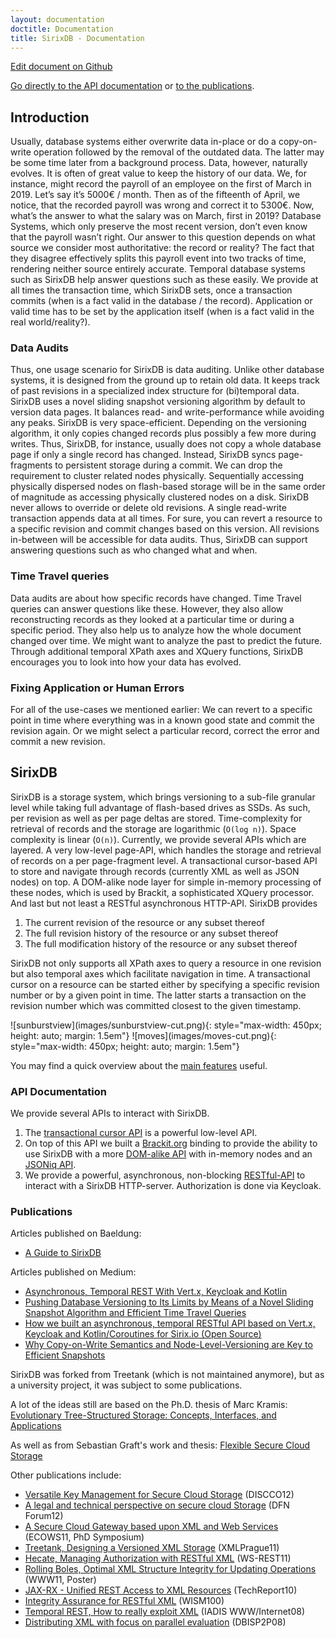 ```yaml
---
layout: documentation
doctitle: Documentation
title: SirixDB - Documentation
---
```


[Edit document on Github](https://github.com/sirixdb/sirixdb.github.io/edit/master/documentation.md)

[Go directly to the API documentation](#api-documentation) or [to the publications](#publications).

## Introduction
Usually, database systems either overwrite data in-place or do a copy-on-write operation followed by the removal of the outdated data. The latter may be some time later from a background process. Data, however, naturally evolves. It is often of great value to keep the history of our data. We, for instance, might record the payroll of an employee on the first of March in 2019. Let’s say it’s 5000€ / month. Then as of the fifteenth of April, we notice, that the recorded payroll was wrong and correct it to 5300€. Now, what’s the answer to what the salary was on March, first in 2019? Database Systems, which only preserve the most recent version, don’t even know that the payroll wasn’t right. Our answer to this question depends on what source we consider most authoritative: the record or reality? The fact that they disagree effectively splits this payroll event into two tracks of time, rendering neither source entirely accurate. Temporal database systems such as SirixDB help answer questions such as these easily. We provide at all times the transaction time, which SirixDB sets, once a transaction commits (when is a fact valid in the database / the record). Application or valid time has to be set by the application itself (when is a fact valid in the real world/reality?).

### Data Audits
Thus, one usage scenario for SirixDB is data auditing. Unlike other database systems, it is designed from the ground up to retain old data. It keeps track of past revisions in a specialized index structure for (bi)temporal data. SirixDB uses a novel sliding snapshot versioning algorithm by default to version data pages. It balances read- and write-performance while avoiding any peaks.
SirixDB is very space-efficient. Depending on the versioning algorithm, it only copies changed records plus possibly a few more during writes. Thus, SirixDB, for instance, usually does not copy a whole database page if only a single record has changed. Instead, SirixDB syncs page-fragments to persistent storage during a commit. We can drop the requirement to cluster related nodes physically. Sequentially accessing physically dispersed nodes on flash-based storage will be in the same order of magnitude as accessing physically clustered nodes on a disk. SirixDB never allows to override or delete old revisions. A single read-write transaction appends data at all times. For sure, you can revert a resource to a specific revision and commit changes based on this version. All revisions in-between will be accessible for data audits. Thus, SirixDB can support answering questions such as who changed what and when.

### Time Travel queries
Data audits are about how specific records have changed. Time Travel queries can answer questions like these. However, they also allow reconstructing records as they looked at a particular time or during a specific period. They also help us to analyze how the whole document changed over time. We might want to analyze the past to predict the future. Through additional temporal XPath axes and XQuery functions, SirixDB encourages you to look into how your data has evolved.

### Fixing Application or Human Errors
For all of the use-cases we mentioned earlier: We can revert to a specific point in time where everything was in a known good state and commit the revision again. Or we might select a particular record, correct the error and commit a new revision.

## SirixDB
SirixDB is a storage system, which brings versioning to a sub-file granular level while taking full advantage of flash-based drives as SSDs. As such, per revision as well as per page deltas are stored. Time-complexity for retrieval of records and the storage are logarithmic (`O(log n)`). Space complexity is linear (`O(n)`). Currently, we provide several APIs which are layered. A very low-level page-API, which handles the storage and retrieval of records on a per page-fragment level.  A transactional cursor-based API to store and navigate through records (currently XML as well as JSON nodes) on top. A DOM-alike node layer for simple in-memory processing of these nodes, which is used by Brackit, a sophisticated XQuery processor. And last but not least a RESTful asynchronous HTTP-API. SirixDB provides

1. The current revision of the resource or any subset thereof
2. The full revision history of the resource or any subset thereof
3. The full modification history of the resource or any subset thereof

SirixDB not only supports all XPath axes to query a resource in one revision but also temporal axes which facilitate navigation in time. A transactional cursor on a resource can be started either by specifying a specific revision number or by a given point in time. The latter starts a transaction on the revision number which was committed closest to the given timestamp.

<div class="img_container">
![sunburstview](images/sunburstview-cut.png){: style="max-width: 450px; height: auto; margin: 1.5em"} ![moves](images/moves-cut.png){: style="max-width: 450px; height: auto; margin: 1.5em"}
</div>

You may find a quick overview about the [main features](/features.html) useful.

### API Documentation
We provide several APIs to interact with SirixDB.

1. The [transactional cursor API](/docs/transactional-cursor-api.html) is a powerful low-level API.
2. On top of this API we built a [Brackit.org](http://brackit.org) binding to provide the ability to use SirixDB with a more [DOM-alike API](/docs/dom-alike-api.html) with in-memory nodes and an [JSONiq API](/docs/jsoniq-api.html).
3. We provide a powerful, asynchronous, non-blocking [RESTful-API](/docs/rest-api.html) to interact with a SirixDB HTTP-server. Authorization is done via Keycloak.

### Publications
Articles published on Baeldung:
- [A Guide to SirixDB](https://www.baeldung.com/sirix)

Articles published on Medium: 
- [Asynchronous, Temporal  REST With Vert.x, Keycloak and Kotlin](https://medium.com/hackernoon/asynchronous-temporal-rest-with-vert-x-keycloak-and-kotlin-coroutines-217b25756314)
- [Pushing Database Versioning to Its Limits by Means of a Novel Sliding Snapshot Algorithm and Efficient Time Travel Queries](https://medium.com/sirixdb-sirix-io-how-we-built-a-novel-temporal/why-and-how-we-built-a-temporal-database-system-called-sirixdb-open-source-from-scratch-a7446f56f201)
- [How we built an asynchronous, temporal RESTful API based on Vert.x, Keycloak and Kotlin/Coroutines for Sirix.io (Open Source)](https://medium.com/sirixdb-sirix-io-how-we-built-a-novel-temporal/how-we-built-an-asynchronous-temporal-restful-api-based-on-vert-x-4570f681a3)
- [Why Copy-on-Write Semantics and Node-Level-Versioning are Key to Efficient Snapshots](https://hackernoon.com/sirix-io-why-copy-on-write-semantics-and-node-level-versioning-are-key-to-efficient-snapshots-754ba834d3bb)

SirixDB was forked from Treetank (which is not maintained anymore), but as a university project, it was subject to some publications.

A lot of the ideas still are based on the Ph.D. thesis of Marc Kramis: [Evolutionary Tree-Structured Storage: Concepts, Interfaces, and Applications](http://www.uni-konstanz.de/mmsp/pubsys/publishedFiles/Kramis2014.pdf)

As well as from Sebastian Graft's work and thesis: [Flexible Secure Cloud Storage](https://kops.uni-konstanz.de/handle/123456789/27250)

Other publications include:

- [Versatile Key Management for Secure Cloud Storage](http://nbn-resolving.de/urn:nbn:de:bsz:352-200971) (DISCCO12) 
- [A legal and technical perspective on secure cloud Storage](http://nbn-resolving.de/urn:nbn:de:bsz:352-192389) (DFN Forum12) 
- [A Secure Cloud Gateway based upon XML and Web Services](http://nbn-resolving.de/urn:nbn:de:bsz:352-154112) (ECOWS11, PhD Symposium)
- [Treetank, Designing a Versioned XML Storage](http://nbn-resolving.de/urn:nbn:de:bsz:352-opus-126912) (XMLPrague11)
- [Hecate, Managing Authorization with RESTful XML](http://nbn-resolving.de/urn:nbn:de:bsz:352-126237) (WS-REST11)
- [Rolling Boles, Optimal XML Structure Integrity for Updating Operations](http://nbn-resolving.de/urn:nbn:de:bsz:352-126226) (WWW11, Poster)   
- [JAX-RX - Unified REST Access to XML Resources](http://nbn-resolving.de/urn:nbn:de:bsz:352-opus-120511) (TechReport10)
- [Integrity Assurance for RESTful XML](http://nbn-resolving.de/urn:nbn:de:bsz:352-opus-123507)  (WISM100) 
- [Temporal REST, How to really exploit XML](http://nbn-resolving.de/urn:nbn:de:bsz:352-opus-84476) (IADIS WWW/Internet08)
- [Distributing XML with focus on parallel evaluation](http://nbn-resolving.de/urn:nbn:de:bsz:352-opus-84487) (DBISP2P08)
